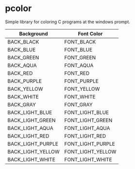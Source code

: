 # pcolor
Simple library for coloring C programs at the windows prompt.

| Background        | Font Color
|-------------------|-------------------|
| BACK_BLACK        | FONT_BLACK        |
| BACK_BLUE         | FONT_BLUE         |
| BACK_GREEN        | FONT_GREEN        |
| BACK_AQUA         | FONT_AQUA         |
| BACK_RED          | FONT_RED          |
| BACK_PURPLE       | FONT_PURPLE       |
| BACK_YELLOW       | FONT_YELLOW       |
| BACK_WHITE        | FONT_WHITE        |
| BACK_GRAY         | FONT_GRAY         |
| BACK_LIGHT_BLUE   | FONT_LIGHT_BLUE   |
| BACK_LIGHT_GREEN  | FONT_LIGHT_GREEN  |
| BACK_LIGHT_AQUA   | FONT_LIGHT_AQUA   |
| BACK_LIGHT_RED    | FONT_LIGHT_RED    |
| BACK_LIGHT_PURPLE | FONT_LIGHT_PURPLE |
| BACK_LIGHT_YELLOW | FONT_LIGHT_YELLOW |
| BACK_LIGHT_WHITE  | FONT_LIGHT_WHITE  |
